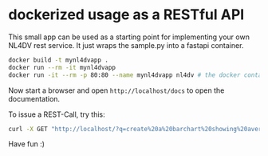 dockerized usage as a RESTful API
=================================

This small app can be used as a starting point for implementing your own NL4DV rest service. It just wraps the sample.py into a fastapi container.

```bash
docker build -t mynl4dvapp .
docker run --rm -it mynl4dvapp
docker run -it --rm -p 80:80 --name mynl4dvapp nl4dv # the docker container runs in foreground mode and can be stopped by ctrl-c
```

Now start a browser and open `http://localhost/docs` to open the documentation.


To issue a REST-Call, try this:

```bash
curl -X GET "http://localhost/?q=create%20a%20barchart%20showing%20average%20gross%20across%20genres" -H  "accept: application/json"
```

Have fun :)